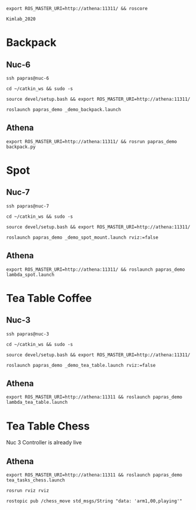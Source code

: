 ```
export ROS_MASTER_URI=http://athena:11311/ && roscore
```
```
Kimlab_2020
```

# Backpack

## Nuc-6
```
ssh papras@nuc-6
```
```
cd ~/catkin_ws && sudo -s
```
```
source devel/setup.bash && export ROS_MASTER_URI=http://athena:11311/
```
```
roslaunch papras_demo _demo_backpack.launch
```

## Athena
```
export ROS_MASTER_URI=http://athena:11311/ && rosrun papras_demo backpack.py
```

# Spot

## Nuc-7
```
ssh papras@nuc-7
```
```
cd ~/catkin_ws && sudo -s
```
```
source devel/setup.bash && export ROS_MASTER_URI=http://athena:11311/
```
```
roslaunch papras_demo _demo_spot_mount.launch rviz:=false
```

## Athena
```
export ROS_MASTER_URI=http://athena:11311/ && roslaunch papras_demo lambda_spot.launch
```

# Tea Table Coffee

## Nuc-3
```
ssh papras@nuc-3
```
```
cd ~/catkin_ws && sudo -s
```
```
source devel/setup.bash && export ROS_MASTER_URI=http://athena:11311/
```
```
roslaunch papras_demo _demo_tea_table.launch rviz:=false
```

## Athena
```
export ROS_MASTER_URI=http://athena:11311 && roslaunch papras_demo lambda_tea_table.launch
```

# Tea Table Chess

Nuc 3 Controller is already live

## Athena
```
export ROS_MASTER_URI=http://athena:11311 && roslaunch papras_demo tea_tasks_chess.launch
```
```
rosrun rviz rviz
```
```
rostopic pub /chess_move std_msgs/String "data: 'arm1,00,playing'"
```
